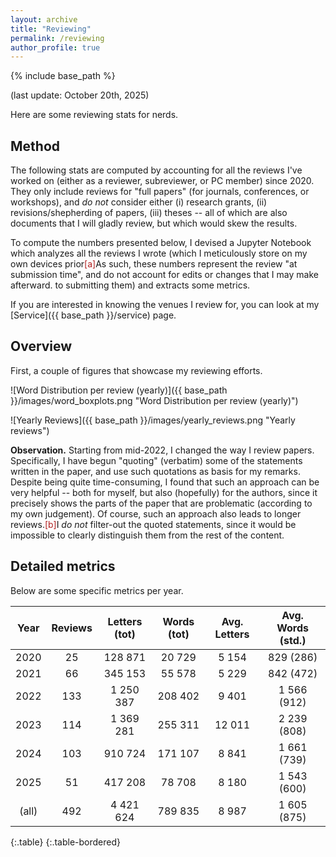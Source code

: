 ```yaml
---
layout: archive
title: "Reviewing"
permalink: /reviewing
author_profile: true
---
```


{% include base_path %}

(last update: October 20th, 2025)

Here are some reviewing stats for nerds.


## Method

The following stats are computed by accounting for all the reviews I've worked on (either as a reviewer, subreviewer, or PC member) since 2020. They only include reviews for "full papers" (for journals, conferences, or workshops), and _do not_ consider either (i) research grants, (ii) revisions/shepherding of papers, (iii) theses -- all of which are also documents that I will gladly review, but which would skew the results.

To compute the numbers presented below, I devised a Jupyter Notebook which analyzes all the reviews I wrote (which I meticulously store on my own devices prior<span class="footnote"><a style="color:firebrick">[a]</a><span class="footnote_content">As such, these numbers represent the review "at submission time", and do not account for edits or changes that I may make afterward.</span></span> to submitting them) and extracts some metrics.

If you are interested in knowing the venues I review for, you can look at my [Service]({{ base_path }}/service) page.

## Overview

First, a couple of figures that showcase my reviewing efforts.


![Word Distribution per review (yearly)]({{ base_path }}/images/word_boxplots.png "Word Distribution per review (yearly)")

![Yearly Reviews]({{ base_path }}/images/yearly_reviews.png "Yearly reviews")


**Observation.** Starting from mid-2022, I changed the way I review papers. Specifically, I have begun "quoting" (verbatim) some of the statements written in the paper, and use such quotations as basis for my remarks. Despite being quite time-consuming, I found that such an approach can be very helpful -- both for myself, but also (hopefully) for the authors, since it precisely shows the parts of the paper that are problematic (according to my own judgement). Of course, such an approach also leads to longer reviews.<span class="footnote"><a style="color:firebrick">[b]</a><span class="footnote_content">I _do not_ filter-out the quoted statements, since it would be impossible to clearly distinguish them from the rest of the content.</span></span>

## Detailed metrics

Below are some specific metrics per year.



| Year  | Reviews | Letters       (tot) | Words (tot) | Avg. Letters | Avg. Words (std.) |
|:-----:|:-------:|:-------------------:|:-----------:|:------------:|:-----------------:|
| 2020  |   25    |       128 871       |   20 729    |    5 154     |     829 (286)     |
| 2021  |   66    |       345 153       |   55 578    |    5 229     |     842 (472)     |
| 2022  |   133   |      1 250 387      |   208 402   |    9 401     |    1 566 (912)    |
| 2023  |   114   |      1 369 281      |   255 311   |    12 011    |    2 239 (808)    |
| 2024  |   103   |       910 724       |   171 107   |    8 841     |    1 661 (739)    |
| 2025  |   51    |       417 208       |   78 708    |    8 180     |    1 543 (600)    |
| (all) |   492   |      4 421 624      |   789 835   |    8 987     |    1 605 (875)    |
{:.table}
{:.table-bordered}